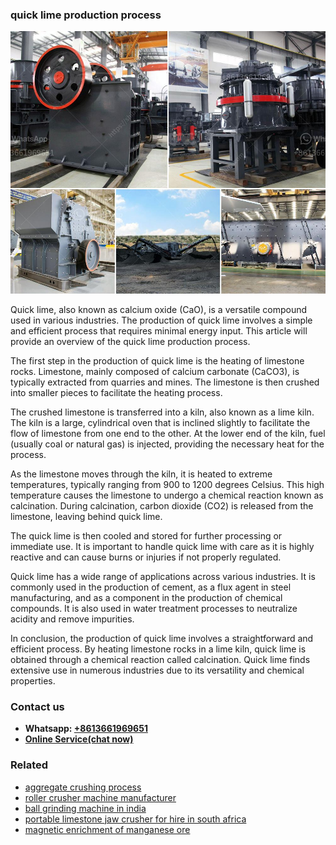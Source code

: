 <h3>quick lime production process</h3><img src='1703042384.jpg' alt=''><p>Quick lime, also known as calcium oxide (CaO), is a versatile compound used in various industries. The production of quick lime involves a simple and efficient process that requires minimal energy input. This article will provide an overview of the quick lime production process.</p><p>The first step in the production of quick lime is the heating of limestone rocks. Limestone, mainly composed of calcium carbonate (CaCO3), is typically extracted from quarries and mines. The limestone is then crushed into smaller pieces to facilitate the heating process.</p><p>The crushed limestone is transferred into a kiln, also known as a lime kiln. The kiln is a large, cylindrical oven that is inclined slightly to facilitate the flow of limestone from one end to the other. At the lower end of the kiln, fuel (usually coal or natural gas) is injected, providing the necessary heat for the process.</p><p>As the limestone moves through the kiln, it is heated to extreme temperatures, typically ranging from 900 to 1200 degrees Celsius. This high temperature causes the limestone to undergo a chemical reaction known as calcination. During calcination, carbon dioxide (CO2) is released from the limestone, leaving behind quick lime.</p><p>The quick lime is then cooled and stored for further processing or immediate use. It is important to handle quick lime with care as it is highly reactive and can cause burns or injuries if not properly regulated.</p><p>Quick lime has a wide range of applications across various industries. It is commonly used in the production of cement, as a flux agent in steel manufacturing, and as a component in the production of chemical compounds. It is also used in water treatment processes to neutralize acidity and remove impurities.</p><p>In conclusion, the production of quick lime involves a straightforward and efficient process. By heating limestone rocks in a lime kiln, quick lime is obtained through a chemical reaction called calcination. Quick lime finds extensive use in numerous industries due to its versatility and chemical properties.</p><h3>Contact us</h3><ul><li><strong>Whatsapp:&nbsp;<a href="https://wa.me/8613661969651">+8613661969651</a></strong></li><li><a href="https://swt.shibang-china.com/?git&amp;zhl&amp;quick lime production process"><strong>Online Service(chat now)</strong></a></li></ul><h3>Related</h3><ul><li><a href='aggregate crushing process.md'>aggregate crushing process</a></li><li><a href='roller crusher machine manufacturer.md'>roller crusher machine manufacturer</a></li><li><a href='ball grinding machine in india.md'>ball grinding machine in india</a></li><li><a href='portable limestone jaw crusher for hire in south africa.md'>portable limestone jaw crusher for hire in south africa</a></li><li><a href='magnetic enrichment of manganese ore.md'>magnetic enrichment of manganese ore</a></li></ul>